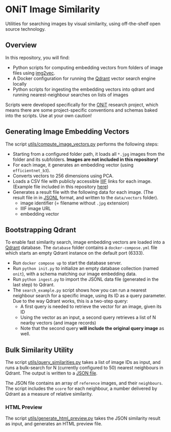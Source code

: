 # ONiT Image Similarity

Utilities for searching images by visual similarity, using off-the-shelf open source technology.

## Overview

In this repository, you will find:

- Python scripts for computing embedding vectors from folders of image files using [img2vec](https://github.com/christiansafka/img2vec).
- A Docker configuration for running the [Qdrant](https://qdrant.tech/) vector search engine locally
- Python scripts for ingesting the embedding vectors into qdrant and running nearest-neighbour searches on lists of images

Scripts were developed specifically for the [ONiT](https://onit.oeaw.ac.at/) research project, which means there are some
project-specific conventions and schemas baked into the scripts. Use at your own caution!

## Generating Image Embedding Vectors

The script [utils/compute_image_vectors.py](blob/main/utils/compute_image_vectors.py) performs the following steps:

- Starting from a configured folder path, it loads all `*.jpg` images from the folder and its subfolders. __Images are not included in this repository!__
- For each image, it generates an embedding vector (using `efficientnet_b3`).
- Converts vectors to 256 dimensions using PCA.
- Loads a CSV file with publicly accessible [IIIF](https://iiif.io/) links for each image. (Example file included in this repository [here](blob/main/data/source_data/D17_IIIF.csv))
- Generates a result file with the following data for each image. (The result file in in [JSONL](https://jsonlines.org/) format, and written to the `data/vectors` folder).
  - image identifier (= filename without `.jpg` extension)
  - IIIF image URL
  - embedding vector

## Bootstrapping Qdrant

To enable fast similarity search, image embedding vectors are loaded into a [Qdrant](https://qdrant.tech/) database. The `database` 
folder contains a `docker-compose.yml` file which starts an empty Qdrant instance on the default port (6333).

- Run `docker compose up` to start the database server.
- Run `python init.py` to initialize an empty database collection (named `onit`), with a schema matching our image embedding data.
- Run `python ingest.py` to import the JSONL data file (generated in the last step) to Qdrant.
- The `search_example.py` script shows how you can run a nearest neighbour search for a specific image, using its ID as a query parameter. Due
  to the way Qdrant works, this is a two-step query:
  - A first query is needed to retrieve the vector for an image, given its ID
  - Using the vector as an input, a second query retrieves a list of N nearby vectors (and image records)
  - Note that the second query __will include the original query image__ as well.

## Bulk Similarity Utility

The script [utils/query_similarities.py](blob/main/utils/query_similarities.py) takes a list of image IDs as input, and runs a bulk-search
for N (currently configured to 50) nearest neighbours in Qdrant. The output is written to a [JSON file](https://github.com/travelogues/onit-image-similarity/blob/main/data/neighbours/neighbours.json).

The JSON file contains an array of `reference` images, and their `neighbours`. The script includes the `score` for each neighbour, a number delivered by Qdrant as a measure of relative similarity.

### HTML Preview

The script [utils/generate_html_preview.py](blob/main/utils/generate_html_preview.py) takes the JSON similarity result as input, and generates an HTML preview file.
 

